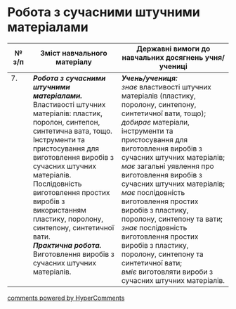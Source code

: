 <div id="hypercomments_widget" class="js-hypercomments-widget invisible"></div>

 # Робота з сучасними штучними матеріалами

<table>
  <tr>
    <td width="10%" align="center"><b>№ з/п</b></td>
    <td width="40%" align="center"><b>Зміст навчального матеріалу</b></td>
    <td width="60%" align="center"><b>Державні вимоги до навчальних досягнень учня/учениці</b></td>
  </tr>
<tbody>
  <tr>
    <td width="10%" style="vertical-align:top !important;">
7.</td>
    <td width="40%" style="vertical-align:top !important;">
<b><i>Робота з сучасними штучними матеріалами.</i></b>  Властивості штучних матеріалів: пластик, поролон, синтепон, синтетична вата, тощо. Інструменти та пристосування для виготовлення виробів з сучасних штучних матеріалів. Послідовність виготовлення простих виробів з використанням пластику, поролону, синтепону, синтетичної вати.   <br>
<b><i>Практична робота.</i></b> <br>
Виготовлення виробів з сучасних штучних матеріалів.<br>
</td>
    <td width="60%" style="vertical-align:top !important;">
<i><b>Учень/учениця:</b></i><br>
<i>знає</i> властивості штучних матеріалів (пластику, поролону, синтепону, синтетичної вати, тощо);<br>
<i>добирає</i> матеріали, інструменти та пристосування для виготовлення виробів з сучасних штучних матеріалів;<br>
<i>має </i> загальні уявлення про виготовлення виробів з сучасних штучних матеріалів;<br>
<i>має</i> послідовність виготовлення простих виробів з пластику, поролону, синтепону та вати; <br>
<i>знає</i> послідовність виготовлення простих виробів з пластику, поролону, синтепону та синтетичної вати;<br>
<i>вміє</i> виготовляти вироби з сучасних штучних матеріалів.<br>
</td>
  </tr>
</tbody>
</table>

<div class="js-hypercomments-container">
<a href="http://hypercomments.com" class="hc-link" title="comments widget">comments powered by HyperComments</a>
</div>